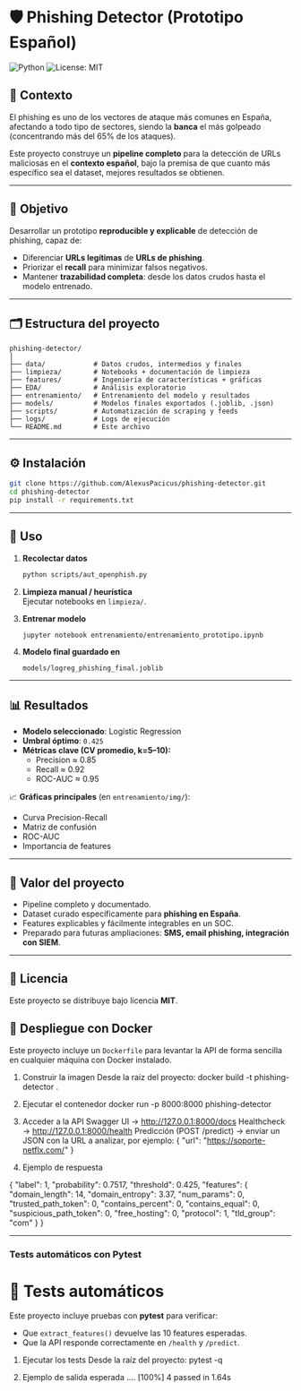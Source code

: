 # 🛡️ Phishing Detector (Prototipo Español)

![Python](https://img.shields.io/badge/python-3.11-blue.svg)
![License: MIT](https://img.shields.io/badge/License-MIT-yellow.svg)


## 📌 Contexto  
El phishing es uno de los vectores de ataque más comunes en España, afectando a todo tipo de sectores, siendo la **banca** el más golpeado (concentrando más del 65% de los ataques).  

Este proyecto construye un **pipeline completo** para la detección de URLs maliciosas en el **contexto español**, bajo la premisa de que cuanto más específico sea el dataset, mejores resultados se obtienen.  

---

## 🎯 Objetivo  
Desarrollar un prototipo **reproducible y explicable** de detección de phishing, capaz de:  
- Diferenciar **URLs legítimas** de **URLs de phishing**.  
- Priorizar el **recall** para minimizar falsos negativos.  
- Mantener **trazabilidad completa**: desde los datos crudos hasta el modelo entrenado.  

---

## 🗂️ Estructura del proyecto  

```
phishing-detector/
│
├── data/            # Datos crudos, intermedios y finales
├── limpieza/        # Notebooks + documentación de limpieza
├── features/        # Ingeniería de características + gráficas
├── EDA/             # Análisis exploratorio
├── entrenamiento/   # Entrenamiento del modelo y resultados
├── models/          # Modelos finales exportados (.joblib, .json)
├── scripts/         # Automatización de scraping y feeds
├── logs/            # Logs de ejecución
└── README.md        # Este archivo
```

---

## ⚙️ Instalación  

```bash
git clone https://github.com/AlexusPacicus/phishing-detector.git
cd phishing-detector
pip install -r requirements.txt
```

---

## 🚀 Uso  

1. **Recolectar datos**  
   ```bash
   python scripts/aut_openphish.py
   ```

2. **Limpieza manual / heurística**  
   Ejecutar notebooks en `limpieza/`.

3. **Entrenar modelo**  
   ```bash
   jupyter notebook entrenamiento/entrenamiento_prototipo.ipynb
   ```

4. **Modelo final guardado en**  
   ```
   models/logreg_phishing_final.joblib
   ```

---

## 📊 Resultados  

- **Modelo seleccionado**: Logistic Regression  
- **Umbral óptimo**: `0.425`  
- **Métricas clave (CV promedio, k=5–10):**  
  - Precision ≈ 0.85  
  - Recall ≈ 0.92  
  - ROC-AUC ≈ 0.95  

📈 **Gráficas principales** (en `entrenamiento/img/`):  
- Curva Precision-Recall  
- Matriz de confusión  
- ROC-AUC  
- Importancia de features  

---

## 🧩 Valor del proyecto  

- Pipeline completo y documentado.  
- Dataset curado específicamente para **phishing en España**.  
- Features explicables y fácilmente integrables en un SOC.  
- Preparado para futuras ampliaciones: **SMS, email phishing, integración con SIEM**.  

---

## 📜 Licencia  

Este proyecto se distribuye bajo licencia **MIT**.  

## 🚀 Despliegue con Docker

Este proyecto incluye un `Dockerfile` para levantar la API de forma sencilla en cualquier máquina con Docker instalado.

1. Construir la imagen
Desde la raíz del proyecto:
docker build -t phishing-detector .

2. Ejecutar el contenedor
docker run -p 8000:8000 phishing-detector

3. Acceder a la API
Swagger UI → http://127.0.0.1:8000/docs
Healthcheck → http://127.0.0.1:8000/health
Predicción (POST /predict) → enviar un JSON con la URL a analizar, por ejemplo:
{
  "url": "https://soporte-netflx.com/"
}

4. Ejemplo de respuesta

{
  "label": 1,
  "probability": 0.7517,
  "threshold": 0.425,
  "features": {
    "domain_length": 14,
    "domain_entropy": 3.37,
    "num_params": 0,
    "trusted_path_token": 0,
    "contains_percent": 0,
    "contains_equal": 0,
    "suspicious_path_token": 0,
    "free_hosting": 0,
    "protocol": 1,
    "tld_group": "com"
  }
}


---

### Tests automáticos con Pytest


# 🧪 Tests automáticos

Este proyecto incluye pruebas con **pytest** para verificar:

- Que `extract_features()` devuelve las 10 features esperadas.  
- Que la API responde correctamente en `/health` y `/predict`.  

1. Ejecutar los tests
Desde la raíz del proyecto:
pytest -q

2. Ejemplo de salida esperada
....                                                                     [100%]
4 passed in 1.64s

